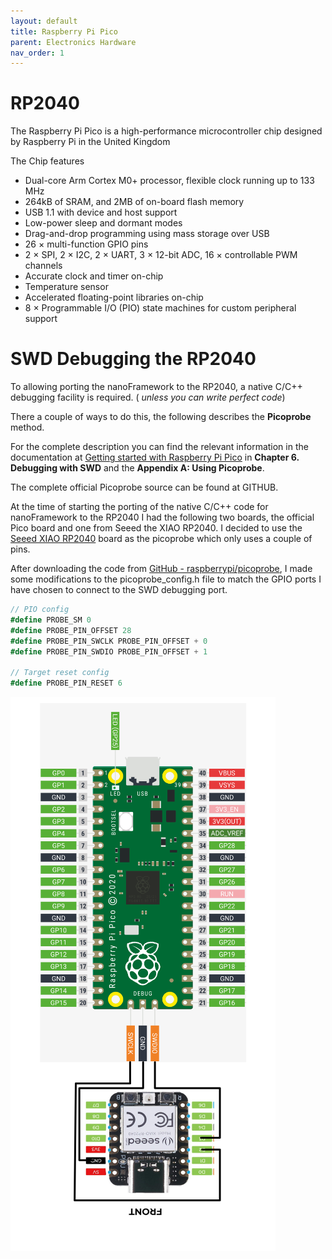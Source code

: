 ```yaml
---
layout: default
title: Raspberry Pi Pico
parent: Electronics Hardware
nav_order: 1
---
```


# RP2040

The Raspberry Pi Pico is a  high-performance microcontroller chip designed by Raspberry Pi in the United Kingdom

The Chip features 

- Dual-core Arm Cortex M0+ processor, flexible clock running up to 133 MHz
- 264kB of SRAM, and 2MB of on-board flash memory
- USB 1.1 with device and host support
- Low-power sleep and dormant modes
- Drag-and-drop programming using mass storage over USB
- 26 × multi-function GPIO pins
- 2 × SPI, 2 × I2C, 2 × UART, 3 × 12-bit ADC, 16 × controllable PWM channels
- Accurate clock and timer on-chip
- Temperature sensor
- Accelerated floating-point libraries on-chip
- 8 × Programmable I/O (PIO) state machines for custom peripheral support

## 

# SWD Debugging the RP2040

To allowing porting the nanoFramework to the RP2040, a native C/C++ debugging facility is required. ( *unless you can write perfect code*)

There a couple of ways to do this, the following describes the **Picoprobe** method.

For the complete description you can find the relevant information in the documentation at [Getting started with Raspberry Pi Pico](https://datasheets.raspberrypi.com/pico/getting-started-with-pico.pdf) in **Chapter 6. Debugging with SWD** and the **Appendix A: Using Picoprobe**.

The complete official Picoprobe source can be found at GITHUB.

At the time of starting the porting of the native C/C++ code for nanoFramework to the RP2040 I had the following two boards, the official Pico board and one from Seeed the XIAO RP2040. I decided to use the [Seeed XIAO RP2040](https://core-electronics.com.au/seeed-xiao-rp2040-supports-arduino-micropython-and-circuitpython.html) board as the picoprobe which only uses a couple of pins.

After downloading the code from  [GitHub - raspberrypi/picoprobe](https://github.com/raspberrypi/picoprobe), I made some modifications to the picoprobe_config.h file to match the GPIO ports I have chosen to connect to the SWD debugging port.

```csharp
// PIO config
#define PROBE_SM 0
#define PROBE_PIN_OFFSET 28
#define PROBE_PIN_SWCLK PROBE_PIN_OFFSET + 0
#define PROBE_PIN_SWDIO PROBE_PIN_OFFSET + 1

// Target reset config
#define PROBE_PIN_RESET 6

```





![image-20230623104532053](assets/image-20230623104532053.png)



